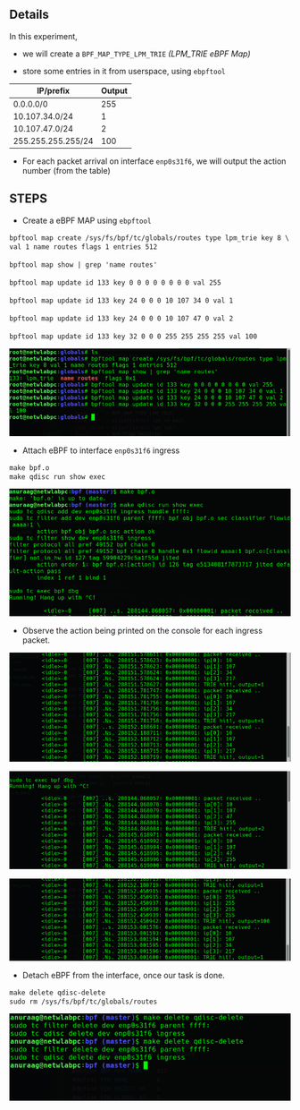 ## Details
In this experiment,

* we will create a `BPF_MAP_TYPE_LPM_TRIE` *(LPM_TRIE eBPF Map)*

* store some entries in it from userspace, using `ebpftool`

IP/prefix           |   Output
--------------------|--------------
0.0.0.0/0           |   255
10.107.34.0/24      |   1
10.107.47.0/24      |   2
255.255.255.255/24  |   100

* For each packet arrival on interface `enp0s31f6`, we will output the action number (from the table)

## STEPS

* Create a eBPF MAP using `ebpftool`

```
bpftool map create /sys/fs/bpf/tc/globals/routes type lpm_trie key 8 \
val 1 name routes flags 1 entries 512

bpftool map show | grep 'name routes'

bpftool map update id 133 key 0 0 0 0 0 0 0 0 val 255

bpftool map update id 133 key 24 0 0 0 10 107 34 0 val 1

bpftool map update id 133 key 24 0 0 0 10 107 47 0 val 2

bpftool map update id 133 key 32 0 0 0 255 255 255 255 val 100
```

![Commands](img/map_insertion.png)

* Attach eBPF to interface `enp0s31f6` ingress

```
make bpf.o
make qdisc run show exec
```

![Commands](img/bpf-commands.png)

* Observe the action being printed on the console for each ingress packet.

![Output = 1](img/output_is_1.png)

![Output = 2](img/output_is_2.png)

![Output = 100](img/output_is_100.png)

* Detach eBPF from the interface, once our task is done.

```
make delete qdisc-delete
sudo rm /sys/fs/bpf/tc/globals/routes
```

![Commands](img/bpf-commands-2.png)
